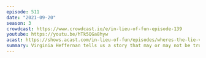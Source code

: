 ```yaml
---
episode: 511
date: "2021-09-20"
season: 3
crowdcast: https://www.crowdcast.io/e/in-lieu-of-fun-episode-139
youtube: https://youtu.be/hTk5QGa8hyw
acast: https://shows.acast.com/in-lieu-of-fun/episodes/wheres-the-lie-virginia-heffernan
summary: Virginia Heffernan tells us a story that may or may not be true
---
```

